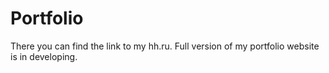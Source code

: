# Portfolio
There you can find the link to my hh.ru. Full  version of my portfolio website is in developing.
